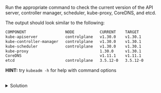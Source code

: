 Run the appropriate command to check the current version of the API server, controller manager, scheduler, kube-proxy, CoreDNS, and etcd.

The output should look similar to the following:
```bash
COMPONENT                 NODE           CURRENT    TARGET
kube-apiserver            controlplane   v1.30.0    v1.30.1
kube-controller-manager   controlplane   v1.30.0    v1.30.1
kube-scheduler            controlplane   v1.30.0    v1.30.1
kube-proxy                               1.30.0     v1.30.1
CoreDNS                                  v1.11.1    v1.11.1
etcd                      controlplane   3.5.12-0   3.5.12-0
```

**HINT:** try `kubeadm -h` for help with command options

<br>
<details><summary>Solution</summary>
<br>

```plain
# check the current and target version of control plane components
kubeadm upgrade plan
```{{exec}}


</details>

